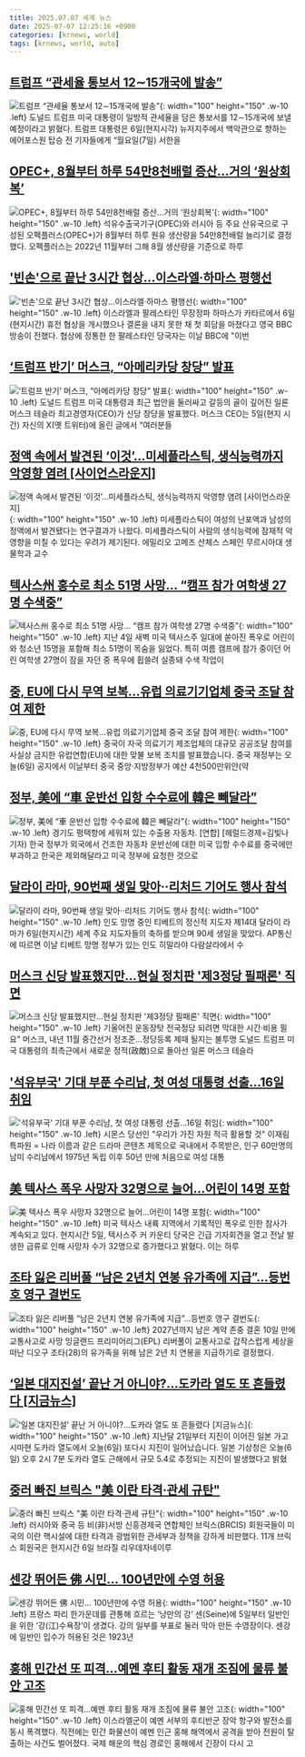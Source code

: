 ```yaml
---
title: 2025.07.07 세계 뉴스
date: 2025-07-07 12:25:16 +0900
categories: [krnews, world]
tags: [krnews, world, auto]
---
```

## [트럼프 “관세율 통보서 12∼15개국에 발송”](https://n.news.naver.com/mnews/article/366/0001090450)

![트럼프 “관세율 통보서 12∼15개국에 발송”](https://mimgnews.pstatic.net/image/origin/366/2025/07/07/1090450.jpg?type=nf220_150){: width="100" height="150" .w-10 .left}
도널드 트럼프 미국 대통령이 일방적 관세율을 담은 통보서를 12∼15개국에 보낼 예정이라고 밝혔다. 트럼프 대통령은 6일(현지시각) 뉴저지주에서 백악관으로 향하는 에어포스원 탑승 전 기자들에게 “월요일(7일) 서한을

## [OPEC+, 8월부터 하루 54만8천배럴 증산…거의 ‘원상회복’](https://n.news.naver.com/mnews/article/028/0002754545)

![OPEC+, 8월부터 하루 54만8천배럴 증산…거의 ‘원상회복’](https://mimgnews.pstatic.net/image/origin/028/2025/07/06/2754545.jpg?type=nf220_150){: width="100" height="150" .w-10 .left}
석유수출국기구(OPEC)와 러시아 등 주요 산유국으로 구성된 오펙플러스(OPEC+)가 8월부터 하루 원유 생산량을 54만8천배럴 늘리기로 결정했다. 오펙플러스는 2022년 11월부터 그해 8월 생산량을 기준으로 하루

## ['빈손'으로 끝난 3시간 협상…이스라엘·하마스 평행선](https://n.news.naver.com/mnews/article/277/0005618656)

!['빈손'으로 끝난 3시간 협상…이스라엘·하마스 평행선](https://mimgnews.pstatic.net/image/origin/277/2025/07/07/5618656.jpg?type=nf220_150){: width="100" height="150" .w-10 .left}
이스라엘과 팔레스타인 무장정파 하마스가 카타르에서 6일(현지시간) 휴전 협상을 개시했으나 결론을 내지 못한 채 첫 회담을 마쳤다고 영국 BBC방송이 전했다. 협상에 정통한 한 팔레스타인 당국자는 이날 BBC에 "이번

## [‘트럼프 반기’ 머스크, “아메리카당 창당” 발표](https://n.news.naver.com/mnews/article/011/0004505627)

![‘트럼프 반기’ 머스크, “아메리카당 창당” 발표](https://mimgnews.pstatic.net/image/origin/011/2025/07/06/4505627.jpg?type=nf220_150){: width="100" height="150" .w-10 .left}
도널드 트럼프 미국 대통령과 최근 법안을 둘러싸고 갈등의 골이 깊어진 일론 머스크 테슬라 최고경영자(CEO)가 신당 창당을 발표했다. 머스크 CEO는 5일(현지 시간) 자신의 X(옛 트위터)에 올린 글에서 “여러분들

## [정액 속에서 발견된 ‘이것’…미세플라스틱, 생식능력까지 악영향 염려 [사이언스라운지]](https://n.news.naver.com/mnews/article/009/0005520161)

![정액 속에서 발견된 ‘이것’…미세플라스틱, 생식능력까지 악영향 염려 [사이언스라운지]](https://mimgnews.pstatic.net/image/origin/009/2025/07/06/5520161.jpg?type=nf220_150){: width="100" height="150" .w-10 .left}
미세플라스틱이 여성의 난포액과 남성의 정액에서 발견됐다는 연구결과가 나왔다. 미세플라스틱이 사람의 생식능력에 잠재적 악영향을 미칠 수 있다는 우려가 제기된다. 에밀리오 고메즈 산체스 스페인 무르시아대 생물학과 교수

## [텍사스州 홍수로 최소 51명 사망... “캠프 참가 여학생 27명 수색중”](https://n.news.naver.com/mnews/article/023/0003915271)

![텍사스州 홍수로 최소 51명 사망... “캠프 참가 여학생 27명 수색중”](https://mimgnews.pstatic.net/image/origin/023/2025/07/06/3915271.jpg?type=nf220_150){: width="100" height="150" .w-10 .left}
지난 4일 새벽 미국 텍사스주 일대에 쏟아진 폭우로 어린이와 청소년 15명을 포함해 최소 51명이 목숨을 잃었다. 특히 여름 캠프에 참가 중이던 어린 여학생 27명이 잠을 자던 중 폭우에 휩쓸려 실종돼 수색 작업이

## [중, EU에 다시 무역 보복…유럽 의료기기업체 중국 조달 참여 제한](https://n.news.naver.com/mnews/article/056/0011983644)

![중, EU에 다시 무역 보복…유럽 의료기기업체 중국 조달 참여 제한](https://mimgnews.pstatic.net/image/origin/056/2025/07/06/11983644.jpg?type=nf220_150){: width="100" height="150" .w-10 .left}
중국이 자국 의료기기 제조업체의 대규모 공공조달 참여를 사실상 금지한 유럽연합(EU)에 대한 맞불 보복 조치를 발표했습니다. 중국 재정부는 오늘(6일) 공지에서 이날부터 중국 중앙·지방정부가 예산 4천500만위안(약

## [정부, 美에 “車 운반선 입항 수수료에 韓은 빼달라”](https://n.news.naver.com/mnews/article/016/0002495404)

![정부, 美에 “車 운반선 입항 수수료에 韓은 빼달라”](https://mimgnews.pstatic.net/image/origin/016/2025/07/07/2495404.jpg?type=nf220_150){: width="100" height="150" .w-10 .left}
경기도 평택항에 세워져 있는 수출용 자동차. [연합] [헤럴드경제=김빛나 기자) 한국 정부가 외국에서 건조한 자동차 운반선에 대한 미국 입항 수수료를 중국에만 부과하고 한국은 제외해달라고 미국 정부에 요청한 것으로

## [달라이 라마, 90번째 생일 맞아··리처드 기어도 행사 참석](https://n.news.naver.com/mnews/article/032/0003380857)

![달라이 라마, 90번째 생일 맞아··리처드 기어도 행사 참석](https://mimgnews.pstatic.net/image/origin/032/2025/07/06/3380857.jpg?type=nf220_150){: width="100" height="150" .w-10 .left}
인도 망명 중인 티베트의 정신적 지도자 제14대 달라이 라마가 6일(현지시간) 세계 주요 지도자들의 축하를 받으며 90세 생일을 맞았다. AP통신에 따르면 이날 티베트 망명 정부가 있는 인도 히말라야 다람살라에서 수

## [머스크 신당 발표했지만…현실 정치판 '제3정당 필패론' 직면](https://n.news.naver.com/mnews/article/001/0015490439)

![머스크 신당 발표했지만…현실 정치판 '제3정당 필패론' 직면](https://mimgnews.pstatic.net/image/origin/001/2025/07/06/15490439.jpg?type=nf220_150){: width="100" height="150" .w-10 .left}
기울어진 운동장탓 전국정당 되려면 막대한 시간·비용 필요" 머스크, 내년 11월 중간선거 정조준…정당등록 제때 될지는 불투명 도널드 트럼프 미국 대통령의 최측근에서 새로운 정적(政敵)으로 돌아선 일론 머스크 테슬라

## ['석유부국' 기대 부푼 수리남, 첫 여성 대통령 선출…16일 취임](https://n.news.naver.com/mnews/article/001/0015491031)

!['석유부국' 기대 부푼 수리남, 첫 여성 대통령 선출…16일 취임](https://mimgnews.pstatic.net/image/origin/001/2025/07/07/15491031.jpg?type=nf220_150){: width="100" height="150" .w-10 .left}
시몬스 당선인 "우리가 가진 자원 적극 활용할 것" 이재림 특파원 = 나라 이름과 같은 드라마 콘텐츠 제목으로 국내에서 주목받은, 인구 60만명의 남미 수리남에서 1975년 독립 이후 50년 만에 처음으로 여성 대통

## [美 텍사스 폭우 사망자 32명으로 늘어…어린이 14명 포함](https://n.news.naver.com/mnews/article/654/0000129857)

![美 텍사스 폭우 사망자 32명으로 늘어…어린이 14명 포함](https://mimgnews.pstatic.net/image/origin/654/2025/07/06/129857.jpg?type=nf220_150){: width="100" height="150" .w-10 .left}
미국 텍사스 내륙 지역에서 기록적인 폭우로 인한 참사가 계속되고 있다. 현지시간 5일, 텍사스주 커 카운티 당국은 긴급 기자회견을 열고 전날 발생한 급류로 인해 사망자 수가 32명으로 증가했다고 밝혔다. 이는 하루

## [조타 잃은 리버풀 “남은 2년치 연봉 유가족에 지급”…등번호 영구 결번도](https://n.news.naver.com/mnews/article/024/0000098330)

![조타 잃은 리버풀 “남은 2년치 연봉 유가족에 지급”…등번호 영구 결번도](https://mimgnews.pstatic.net/image/origin/024/2025/07/06/98330.jpg?type=nf220_150){: width="100" height="150" .w-10 .left}
2027년까지 남은 계약 존중 결혼 10일 만에 교통사고로 사망 잉글랜드 프리미어리그(EPL) 리버풀이 교통사고로 갑작스럽게 세상을 떠난 디오구 조타(28)의 유가족을 위해 남은 2년 치 연봉을 지급하기로 결정했다.

## [‘일본 대지진설’ 끝난 거 아니야?…도카라 열도 또 흔들렸다 [지금뉴스]](https://n.news.naver.com/mnews/article/056/0011983622)

![‘일본 대지진설’ 끝난 거 아니야?…도카라 열도 또 흔들렸다 [지금뉴스]](https://mimgnews.pstatic.net/image/origin/056/2025/07/06/11983622.jpg?type=nf220_150){: width="100" height="150" .w-10 .left}
지난달 21일부터 지진이 이어진 일본 가고시마현 도카라 열도에서 오늘(6일) 또다시 지진이 일어났습니다. 일본 기상청은 오늘(6일) 오후 2시 7분 도카라 열도 근해에서 규모 5.4로 추정되는 지진이 발생했다고 밝혔

## [중러 빠진 브릭스 "美 이란 타격·관세 규탄"](https://n.news.naver.com/mnews/article/448/0000540455)

![중러 빠진 브릭스 "美 이란 타격·관세 규탄"](https://mimgnews.pstatic.net/image/origin/448/2025/07/07/540455.jpg?type=nf220_150){: width="100" height="150" .w-10 .left}
러시아와 중국 등 비(非)서방 신흥경제국 연합체인 브릭스(BRCIS) 회원국들이 미국의 이란 핵시설에 대한 타격과 광범위한 관세부과 정책을 강하게 비판했다. 11개 브릭스 회원국은 현지시간 6일 브라질 리우데자네이루

## [센강 뛰어든 佛 시민… 100년만에 수영 허용](https://n.news.naver.com/mnews/article/023/0003915401)

![센강 뛰어든 佛 시민… 100년만에 수영 허용](https://mimgnews.pstatic.net/image/origin/023/2025/07/07/3915401.jpg?type=nf220_150){: width="100" height="150" .w-10 .left}
프랑스 파리 한가운데를 관통해 흐르는 ‘낭만의 강’ 센(Seine)에 5일부터 일반인을 위한 ‘강(江)수욕장’이 생겼다. 강의 일부를 부표로 둘러 막아 만든 수영장이다. 센강에 일반인 입수가 허용된 것은 1923년

## [홍해 민간선 또 피격…예멘 후티 활동 재개 조짐에 물류 불안 고조](https://n.news.naver.com/mnews/article/011/0004505921)

![홍해 민간선 또 피격…예멘 후티 활동 재개 조짐에 물류 불안 고조](https://mimgnews.pstatic.net/image/origin/011/2025/07/07/4505921.jpg?type=nf220_150){: width="100" height="150" .w-10 .left}
이스라엘군이 예멘 서부의 후티반군 장악 항구와 발전소를 동시 폭격했다. 직전에는 민간 화물선이 예멘 인근 홍해 해역에서 공격을 받아 전원이 탈출하는 사건도 벌어졌다. 국제 해운의 핵심 경로인 홍해에서 긴장이 다시 고

